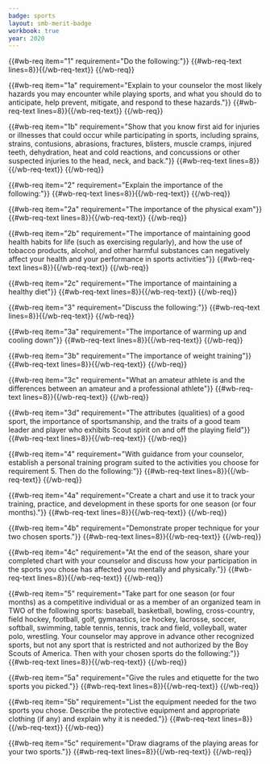 ```yaml
---
badge: sports
layout: smb-merit-badge
workbook: true
year: 2020
---
```



{{#wb-req item="1" requirement="Do the following:"}}
{{#wb-req-text lines=8}}{{/wb-req-text}}
{{/wb-req}}

{{#wb-req item="1a" requirement="Explain to your counselor the most likely hazards you may encounter while playing sports, and what you should do to anticipate, help prevent, mitigate, and respond to these hazards."}}
{{#wb-req-text lines=8}}{{/wb-req-text}}
{{/wb-req}}

{{#wb-req item="1b" requirement="Show that you know first aid for injuries or illnesses that could occur while participating in sports, including sprains, strains, contusions, abrasions, fractures, blisters, muscle cramps, injured teeth, dehydration, heat and cold reactions, and concussions or other suspected injuries to the head, neck, and back."}}
{{#wb-req-text lines=8}}{{/wb-req-text}}
{{/wb-req}}

{{#wb-req item="2" requirement="Explain the importance of the following:"}}
{{#wb-req-text lines=8}}{{/wb-req-text}}
{{/wb-req}}

{{#wb-req item="2a" requirement="The importance of the physical exam"}}
{{#wb-req-text lines=8}}{{/wb-req-text}}
{{/wb-req}}

{{#wb-req item="2b" requirement="The importance of maintaining good health habits for life (such as exercising regularly), and how the use of tobacco products, alcohol, and other harmful substances can negatively affect your health and your performance in sports activities"}}
{{#wb-req-text lines=8}}{{/wb-req-text}}
{{/wb-req}}

{{#wb-req item="2c" requirement="The importance of maintaining a healthy diet"}}
{{#wb-req-text lines=8}}{{/wb-req-text}}
{{/wb-req}}

{{#wb-req item="3" requirement="Discuss the following:"}}
{{#wb-req-text lines=8}}{{/wb-req-text}}
{{/wb-req}}

{{#wb-req item="3a" requirement="The importance of warming up and cooling down"}}
{{#wb-req-text lines=8}}{{/wb-req-text}}
{{/wb-req}}

{{#wb-req item="3b" requirement="The importance of weight training"}}
{{#wb-req-text lines=8}}{{/wb-req-text}}
{{/wb-req}}

{{#wb-req item="3c" requirement="What an amateur athlete is and the differences between an amateur and a professional athlete"}}
{{#wb-req-text lines=8}}{{/wb-req-text}}
{{/wb-req}}

{{#wb-req item="3d" requirement="The attributes (qualities) of a good sport, the importance of sportsmanship, and the traits of a good team leader and player who exhibits Scout spirit on and off the playing field"}}
{{#wb-req-text lines=8}}{{/wb-req-text}}
{{/wb-req}}

{{#wb-req item="4" requirement="With guidance from your counselor, establish a personal training program suited to the activities you choose for requirement 5. Then do the following:"}}
{{#wb-req-text lines=8}}{{/wb-req-text}}
{{/wb-req}}

{{#wb-req item="4a" requirement="Create a chart and use it to track your training, practice, and development in these sports for one season (or four months)."}}
{{#wb-req-text lines=8}}{{/wb-req-text}}
{{/wb-req}}

{{#wb-req item="4b" requirement="Demonstrate proper technique for your two chosen sports."}}
{{#wb-req-text lines=8}}{{/wb-req-text}}
{{/wb-req}}

{{#wb-req item="4c" requirement="At the end of the season, share your completed chart with your counselor and discuss how your participation in the sports you chose has affected you mentally and physically."}}
{{#wb-req-text lines=8}}{{/wb-req-text}}
{{/wb-req}}

{{#wb-req item="5" requirement="Take part for one season (or four months) as a competitive individual or as a member of an organized team in TWO of the following sports: baseball, basketball, bowling, cross-country, field hockey, football, golf, gymnastics, ice hockey, lacrosse, soccer, softball, swimming, table tennis, tennis, track and field, volleyball, water polo, wrestling. Your counselor may approve in advance other recognized sports, but not any sport that is restricted and not authorized by the Boy Scouts of America. Then with your chosen sports do the following:"}}
{{#wb-req-text lines=8}}{{/wb-req-text}}
{{/wb-req}}

{{#wb-req item="5a" requirement="Give the rules and etiquette for the two sports you picked."}}
{{#wb-req-text lines=8}}{{/wb-req-text}}
{{/wb-req}}

{{#wb-req item="5b" requirement="List the equipment needed for the two sports you chose. Describe the protective equipment and appropriate clothing (if any) and explain why it is needed."}}
{{#wb-req-text lines=8}}{{/wb-req-text}}
{{/wb-req}}

{{#wb-req item="5c" requirement="Draw diagrams of the playing areas for your two sports."}}
{{#wb-req-text lines=8}}{{/wb-req-text}}
{{/wb-req}}
